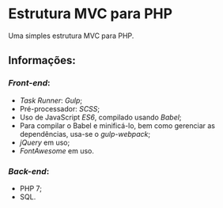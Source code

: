 # Estrutura MVC para PHP

Uma simples estrutura MVC para PHP.

## Informações:

### _Front-end_:

* _Task Runner_: _Gulp_;
* Pré-processador: _SCSS_;
* Uso de JavaScript _ES6_, compilado usando _Babel_;
* Para compilar o Babel e minificá-lo, bem como gerenciar as dependências, usa-se o _gulp-webpack_;
* _jQuery_ em uso;
* _FontAwesome_ em uso.

### _Back-end_:

* PHP 7;
* SQL.
